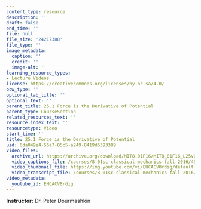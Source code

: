 ```yaml
---
content_type: resource
description: ''
draft: false
end_time: ''
file: null
file_size: '24217388'
file_type: ''
image_metadata:
  caption: ''
  credit: ''
  image-alt: ''
learning_resource_types:
- Lecture Videos
license: https://creativecommons.org/licenses/by-nc-sa/4.0/
ocw_type: ''
optional_tab_title: ''
optional_text: ''
parent_title: 25.1 Force is the Derivative of Potential
parent_type: CourseSection
related_resources_text: ''
resource_index_text: ''
resourcetype: Video
start_time: ''
title: 25.1 Force is the Derivative of Potential
uid: 6da049e4-56a7-05c5-a249-8419d6393389
video_files:
  archive_url: https://archive.org/download/MIT8.01F16/MIT8_01F16_L25v01_360p.mp4
  video_captions_file: /courses/8-01sc-classical-mechanics-fall-2016/45016de3305b5330841e0b58a182034d_EHCACV8rdig.vtt
  video_thumbnail_file: https://img.youtube.com/vi/EHCACV8rdig/default.jpg
  video_transcript_file: /courses/8-01sc-classical-mechanics-fall-2016/bcc25dc1c900c6e26d351bf7495e9fd7_EHCACV8rdig.pdf
video_metadata:
  youtube_id: EHCACV8rdig
---
```

**Instructor:** Dr. Peter Dourmashkin